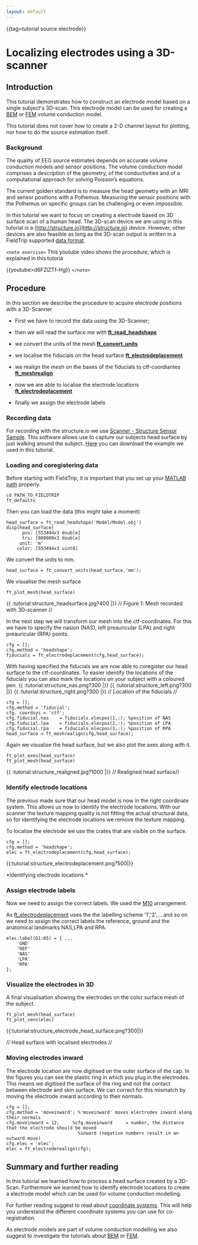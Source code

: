 ```yaml
---
layout: default
---
```


{{tag>tutorial source electrode}}

# Localizing electrodes using a 3D-scanner

## Introduction

This tutorial demonstrates how to construct an electrode model based on a single subject's 3D-scan. This electrode model can be used for creating a [BEM](/tutorial/headmodel_eeg_bem) or [FEM](/tutorial/headmodel_eeg_fem) volume conduction model.

This tutorial does not cover how to create a 2-D channel layout for plotting, nor how to do the source estimation itself.

###  Background 

The quality of EEG source estimates depends on accurate volume conduction models and sensor positions. The volume conduction model comprises a description of the geometry, of the conductivities and of a computational approach for solving Poisson’s equations. 

The current golden standard is to measure the head geometry with an MRI and sensor positions with a Polhemus. Measuring the sensor positions with the Polhemus on specific groups can be challenging or even impossible.

In this tutorial we want to focus on creating a electrode  based on 3D surface scan of a human head. The 3D-scan device we are using in this tutorial is a [http://structure.io](http://structure.io) device. However, other devices are also feasible as long as the 3D-scan output is written in a FieldTrip supported [data format](http://www.fieldtriptoolbox.org/dataformat).

`<note exercise>`
This youtube video shows the procedure, which is explained in this tutoria

{{youtube>d6FZlZTf-Hg}}
`</note>`
## Procedure

 
In this section we describe the procedure to acquire electrode positions with a 3D-Scanner


*  First we have to record the data using the 3D-Scanner;

*  then we will read the surface me with **[ft_read_headshape](/reference/ft_read_headshape)**

*  we convert the units of the mesh **[ft_convert_units](/reference/ft_convert_units)**

*  we localise the fiducials on the head surface **[ft_electrodeplacement](/reference/ft_electrodeplacement)**

*  we realign the mesh on the bases of the fiducials to ctf-coordiantes **[ft_meshrealign](/reference/ft_meshrealign)**

*  now we are able to localise the electrode locations **[ft_electrodeplacement](/reference/ft_electrodeplacement)**

*  finally we assign the electrode labels
### Recording data

For recording with the structure.io we use [Scanner - Structure Sensor Sample](https://itunes.apple.com/us/app/scanner-structure-sensor-sample/id891169722?mt=8). This software allows use to capture our subjects head surface by just walking around the subject. [Here](ftp://ftp.fieldtriptoolbox.org/pub/fieldtrip/tutorial/electrode/3D-Scan.zip ) you can download the example we used in this tutorial.
### Loading and coregistering data

Before starting with FieldTrip, it is important that you set up your [MATLAB path](/faq/should_i_add_fieldtrip_with_all_subdirectories_to_my_matlab_path) properly. 

	
	cd PATH_TO_FIELDTRIP
	ft_defaults


Then you can load the data (this might take a moment)

	
	head_surface = ft_read_headshape('Model/Model.obj')
	disp(head_surface)
	      pos: [553494x3 double]
	      tri: [800000x3 double]
	     unit: 'm'
	    color: [553494x3 uint8]

We convert the units to mm.

	
	head_surface = ft_convert_units(head_surface,'mm');

We visualise the mesh surface

	
	ft_plot_mesh(head_surface)

{{ :tutorial:structure_headsurface.jpg?400 |}}
// Figure 1: Mesh recorded with 3D-scanner //

In the next step we will transform our mesh into the ctf-coordinates. For this we have to specify the nasion (NAS), left preauricular (LPA) and right preauricular (RPA) points.

	
	cfg = [];
	cfg.method = 'headshape';
	fiducials = ft_electrodeplacement(cfg,head_surface);

With having specified the fiducials we are now able to coregister our head surface to the ctf-coordinates. To easier identify the locations of the fiducials you can also mark the locations on your subject with a coloured pen.
{{ :tutorial:structure_nas.png?300 |}}
{{ :tutorial:structure_left.png?300 |}}
{{ :tutorial:structure_right.png?300 |}}
// Location of the fiducials //

	
	cfg = [];
	cfg.method = 'fiducial';
	cfg. coordsys = 'ctf';
	cfg.fiducial.nas    = fiducials.elecpos(1,:); %position of NAS
	cfg.fiducial.lpa    = fiducials.elecpos(2,:); %position of LPA
	cfg.fiducial.rpa    = fiducials.elecpos(3,:); %position of RPA
	head_surface = ft_meshrealign(cfg,head_surface);

Again we visualise the head surface, but we also plot the axes along with it.

	
	ft_plot_axes(head_surface)
	ft_plot_mesh(head_surface)

{{ :tutorial:structure_realigned.jpg?1000 |}}
// Realigned head surface//
### Identify electrode locations

The previous made sure that our head model is now in the right coordinate system. This allows us now to identify the electrode locations. With our scanner the texture mapping quality is not fitting the actual structural data, so for identifying the electrode locations we remove the texture mapping.

To localise the electrode we use the crates that are visible on the surface. 

	
	cfg = [];
	cfg.method = 'headshape';
	elec = ft_electrodeplacement(cfg,head_surface);


{{:tutorial:structure_electrodeplacement.png?500|}}

*Identifying electrode locations *

### Assign electrode labels

Now we need to assign the correct labels. We used the [M10](http://www.easycap.de/e/electrodes/13_M10.htm) arrangement. 

As [ft_electrodeplacement](/reference/ft_electrodeplacement) uses the the labelling scheme '1','2',... and so on we need to assign the correct labels the reference, ground and the anatomical landmarks NAS,LPA and RPA.

	
	elec.label(61:65) = { ...
	    'GND'
	    'REF'
	    'NAS'
	    'LPA'
	    'RPA'  
	};



### Visualize the electrodes in 3D

A final visualisation showing the electrodes on the color surface mesh of the subject.

	
	ft_plot_mesh(head_surface)
	ft_plot_sens(elec)


{{:tutorial:structure_electrode_head_surface.png?300|}}

// Head surface with localised electrodes //

### Moving electrodes inward

The electrode location are now digitised on the outer surface of the cap. In the figures you can see the plastic ring in which you plug in the electrodes. This means we digitised the surface of the ring and not the contact between electrode and skin surface. We can correct for this mismatch by moving the electrode inward according to their normals.

	
	cfg = [];
	cfg.method = 'moveinward'; %'moveinward' moves electrodes inward along their normals
	cfg.moveinward = 12;     %cfg.moveinward     = number, the distance that the electrode should be moved
	                           %inward (negative numbers result in an outward move)
	cfg.elec = 'elec';
	elec = ft_electroderealign(cfg);

## Summary and further reading

In this tutorial we learned how to process a head surface created by a 3D-Scan. Furthermore we learned how to identify electrode locations to create a electrode model which can be used for volume conduction modelling.

For further reading suggest to read  about [coordinate systems](/faq/how_are_the_different_head_and_mri_coordinate_systems_defined). This will help you understand the different coordinate systems you can use for co-registration.

As electrode models are part of volume conduction modelling we also suggest to investigate the tutorials about [BEM](/tutorial/headmodel_eeg_bem) or [FEM](/tutorial/headmodel_eeg_fem).
